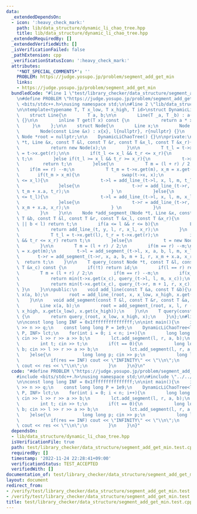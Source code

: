 ```yaml
---
data:
  _extendedDependsOn:
  - icon: ':heavy_check_mark:'
    path: lib/data_structure/dynamic_li_chao_tree.hpp
    title: lib/data_structure/dynamic_li_chao_tree.hpp
  _extendedRequiredBy: []
  _extendedVerifiedWith: []
  _isVerificationFailed: false
  _pathExtension: cpp
  _verificationStatusIcon: ':heavy_check_mark:'
  attributes:
    '*NOT_SPECIAL_COMMENTS*': ''
    PROBLEM: https://judge.yosupo.jp/problem/segment_add_get_min
    links:
    - https://judge.yosupo.jp/problem/segment_add_get_min
  bundledCode: "#line 1 \"test/library_checker/data_structure/segment_add_get_min.test.cpp\"\
    \n#define PROBLEM \"https://judge.yosupo.jp/problem/segment_add_get_min\"\n#include\
    \ <bits/stdc++.h>\nusing namespace std;\n\n#line 2 \"lib/data_structure/dynamic_li_chao_tree.hpp\"\
    \n\ntemplate<typename T, T x_low, T x_high, T id>\nstruct DynamicLiChaoTree{\n\
    \    struct Line{\n        T a, b;\n\n        Line(T _a, T _b) : a(_a), b(_b)\
    \ {}\n\n        inline T get(T x) const {\n            return a * x + b;\n   \
    \     }\n    };\n\n    struct Node{\n        Line x;\n        Node *l, *r;\n\n\
    \        Node(const Line &x) : x{x}, l{nullptr}, r{nullptr} {}\n    };\n\n   \
    \ Node *root = nullptr;\n\n    DynamicLiChaoTree() {}\n\nprivate:\n    Node *add_line_(Node\
    \ *t, Line &x, const T &l, const T &r, const T &x_l, const T &x_r){\n        if(!t){\n\
    \            return new Node(x);\n        }\n\n        T t_l = t->x.get(l), t_r\
    \ = t->x.get(r);\n\n        if(t_l <= x_l && t_r <= x_r){\n            return\
    \ t;\n        }else if(t_l >= x_l && t_r >= x_r){\n            t->x = x;\n   \
    \         return t;\n        }else{\n            T m = (l + r) / 2;\n        \
    \    if(m == r) --m;\n            T t_m = t->x.get(m), x_m = x.get(m);\n     \
    \       if(t_m > x_m){\n                swap(t->x, x);\n                if(t_l\
    \ <= x_l){\n                    t->l = add_line_(t->l, x, l, m, t_l, t_m);\n \
    \               }else{\n                    t->r = add_line_(t->r, x, m + 1, r,\
    \ t_m + x.a, t_r);\n                } \n            }else{\n                if(x_l\
    \ <= t_l){\n                    t->l = add_line_(t->l, x, l, m, x_l, x_m);\n \
    \               }else{\n                    t->r = add_line_(t->r, x, m + 1, r,\
    \ x_m + x.a, x_r);\n                } \n            }\n            return t;\n\
    \        }\n    }\n\n    Node *add_segment_(Node *t, Line &x, const T &a, const\
    \ T &b, const T &l, const T &r, const T &x_l, const T &x_r){\n        if(r < a\
    \ || b < l) return t;\n        if(a <= l && r <= b){\n            Line y{x};\n\
    \            return add_line_(t, y, l, r, x_l, x_r);\n        }\n        if(t){\n\
    \            T t_l = t->x.get(l), t_r = t->x.get(r);\n            if(t_l <= x_l\
    \ && t_r <= x_r) return t;\n        }else{\n            t = new Node(Line(0, id));\n\
    \        }\n\n        T m = (l + r) / 2;\n        if(m == r) --m;\n        T x_m\
    \ = x.get(m);\n        t->l = add_segment_(t->l, x, a, b, l, m, x_l, x_m);\n \
    \       t->r = add_segment_(t->r, x, a, b, m + 1, r, x_m + x.a, x_r);\n      \
    \  return t;\n    }\n\n    T query_(const Node *t, const T &l, const T &r, const\
    \ T &x_c) const {\n        if(!t) return id;\n        if(l == r) return t->x.get(x_c);\n\
    \        T m = (l + r) / 2;\n        if(m == r) --m;\n        if(x_c <= m){\n\
    \            return min(t->x.get(x_c), query_(t->l, l, m, x_c));\n        }else{\n\
    \            return min(t->x.get(x_c), query_(t->r, m + 1, r, x_c));\n       \
    \ }\n    }\n\npublic:\n    void add_line(const T &a, const T &b){\n        Line\
    \ x(a, b);\n        root = add_line_(root, x, x_low, x_high, x.get(x_low), x.get(x_high));\n\
    \    }\n\n    void add_segment(const T &l, const T &r, const T &a, const T &b){\n\
    \        Line x(a, b);\n        root = add_segment_(root, x, l, r - 1, x_low,\
    \ x_high, x.get(x_low), x.get(x_high));\n    }\n\n    T query(const T &x) const\
    \ {\n        return query_(root, x_low, x_high, x);\n    }\n};\n#line 6 \"test/library_checker/data_structure/segment_add_get_min.test.cpp\"\
    \n\nconst long long INF = 0x1fffffffffffffff;\n\nint main(){\n    int n, q; cin\
    \ >> n >> q;\n    const long long P = 1e9;\n    DynamicLiChaoTree<long long, -P,\
    \ P, INF> lct;\n    for(int i = 0; i < n; i++){\n        long long l, r, a, b;\
    \ cin >> l >> r >> a >> b;\n        lct.add_segment(l, r, a, b);\n    }\n    while(q--){\n\
    \        int t; cin >> t;\n        if(t == 0){\n            long long l, r, a,\
    \ b; cin >> l >> r >> a >> b;\n            lct.add_segment(l, r, a, b);\n    \
    \    }else{\n            long long p; cin >> p;\n            long long res = lct.query(p);\n\
    \            if(res == INF) cout << \"INFINITY\" << \"\\n\";\n            else\
    \ cout << res << \"\\n\";\n        }\n    }\n}\n"
  code: "#define PROBLEM \"https://judge.yosupo.jp/problem/segment_add_get_min\"\n\
    #include <bits/stdc++.h>\nusing namespace std;\n\n#include \"../../../lib/data_structure/dynamic_li_chao_tree.hpp\"\
    \n\nconst long long INF = 0x1fffffffffffffff;\n\nint main(){\n    int n, q; cin\
    \ >> n >> q;\n    const long long P = 1e9;\n    DynamicLiChaoTree<long long, -P,\
    \ P, INF> lct;\n    for(int i = 0; i < n; i++){\n        long long l, r, a, b;\
    \ cin >> l >> r >> a >> b;\n        lct.add_segment(l, r, a, b);\n    }\n    while(q--){\n\
    \        int t; cin >> t;\n        if(t == 0){\n            long long l, r, a,\
    \ b; cin >> l >> r >> a >> b;\n            lct.add_segment(l, r, a, b);\n    \
    \    }else{\n            long long p; cin >> p;\n            long long res = lct.query(p);\n\
    \            if(res == INF) cout << \"INFINITY\" << \"\\n\";\n            else\
    \ cout << res << \"\\n\";\n        }\n    }\n}"
  dependsOn:
  - lib/data_structure/dynamic_li_chao_tree.hpp
  isVerificationFile: true
  path: test/library_checker/data_structure/segment_add_get_min.test.cpp
  requiredBy: []
  timestamp: '2022-11-24 22:28:41+09:00'
  verificationStatus: TEST_ACCEPTED
  verifiedWith: []
documentation_of: test/library_checker/data_structure/segment_add_get_min.test.cpp
layout: document
redirect_from:
- /verify/test/library_checker/data_structure/segment_add_get_min.test.cpp
- /verify/test/library_checker/data_structure/segment_add_get_min.test.cpp.html
title: test/library_checker/data_structure/segment_add_get_min.test.cpp
---
```


